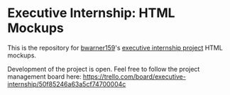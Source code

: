 Executive Internship: HTML Mockups
=================================

This is the repository for [bwarner159](https://github.com/bwarner159)'s [executive internship project](https://github.com/bwarner159/executive_internship) HTML mockups.

Development of the project is open. Feel free to follow the project management board here: https://trello.com/board/executive-internship/50f85246a63a5cf74700004c

